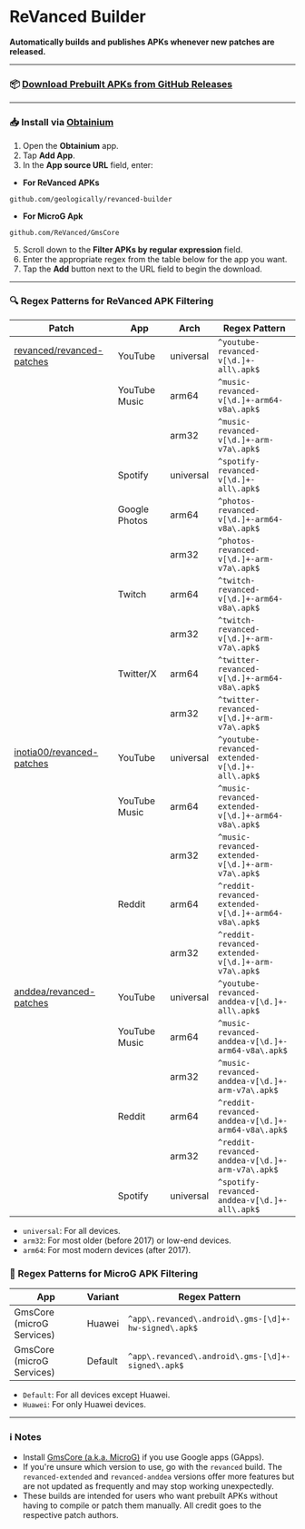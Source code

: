 # ReVanced Builder

**Automatically builds and publishes APKs whenever new patches are released.**

---

### 📦 [Download Prebuilt APKs from GitHub Releases](https://github.com/geologically/revanced-apks/releases)

---

### 📥 Install via [Obtainium](https://github.com/ImranR98/Obtainium)

1. Open the **Obtainium** app.
2. Tap **Add App**.
3. In the **App source URL** field, enter: <br>
- **For ReVanced APKs**
```
github.com/geologically/revanced-builder
```
- **For MicroG Apk**
```
github.com/ReVanced/GmsCore
```
5. Scroll down to the **Filter APKs by regular expression** field.
6. Enter the appropriate regex from the table below for the app you want.
7. Tap the **Add** button next to the URL field to begin the download.

---

### 🔍 Regex Patterns for ReVanced APK Filtering
| Patch                                                                      | App            | Arch       | Regex Pattern                                                |
|----------------------------------------------------------------------------|----------------|------------|--------------------------------------------------------------|
| [revanced/revanced-patches](https://github.com/revanced/revanced-patches)  | YouTube        | universal  | `^youtube-revanced-v[\d.]+-all\.apk$`                        |
|                                                                            | YouTube Music  | arm64      | `^music-revanced-v[\d.]+-arm64-v8a\.apk$`                    |
|                                                                            |                | arm32      | `^music-revanced-v[\d.]+-arm-v7a\.apk$`                      |
|                                                                            | Spotify        | universal  | `^spotify-revanced-v[\d.]+-all\.apk$`                        |
|                                                                            | Google Photos  | arm64      | `^photos-revanced-v[\d.]+-arm64-v8a\.apk$`                   |
|                                                                            |                | arm32      | `^photos-revanced-v[\d.]+-arm-v7a\.apk$`                     |
|                                                                            | Twitch         | arm64      | `^twitch-revanced-v[\d.]+-arm64-v8a\.apk$`                   |
|                                                                            |                | arm32      | `^twitch-revanced-v[\d.]+-arm-v7a\.apk$`                     |
|                                                                            | Twitter/X      | arm64      | `^twitter-revanced-v[\d.]+-arm64-v8a\.apk$`                  |
|                                                                            |                | arm32      | `^twitter-revanced-v[\d.]+-arm-v7a\.apk$`                    |
| [inotia00/revanced-patches](https://github.com/inotia00/revanced-patches)  | YouTube        | universal  | `^youtube-revanced-extended-v[\d.]+-all\.apk$`               |
|                                                                            | YouTube Music  | arm64      | `^music-revanced-extended-v[\d.]+-arm64-v8a\.apk$`           |
|                                                                            |                | arm32      | `^music-revanced-extended-v[\d.]+-arm-v7a\.apk$`             |
|                                                                            | Reddit         | arm64      | `^reddit-revanced-extended-v[\d.]+-arm64-v8a\.apk$`          |
|                                                                            |                | arm32      | `^reddit-revanced-extended-v[\d.]+-arm-v7a\.apk$`            |
| [anddea/revanced-patches](https://github.com/anddea/revanced-patches)      | YouTube        | universal  | `^youtube-revanced-anddea-v[\d.]+-all\.apk$`                 |
|                                                                            | YouTube Music  | arm64      | `^music-revanced-anddea-v[\d.]+-arm64-v8a\.apk$`             |
|                                                                            |                | arm32      | `^music-revanced-anddea-v[\d.]+-arm-v7a\.apk$`               |
|                                                                            | Reddit         | arm64      | `^reddit-revanced-anddea-v[\d.]+-arm64-v8a\.apk$`            |
|                                                                            |                | arm32      | `^reddit-revanced-anddea-v[\d.]+-arm-v7a\.apk$`              |
|                                                                            | Spotify        | universal  | `^spotify-revanced-anddea-v[\d.]+-all\.apk$`                 |

- `universal`: For all devices.
- `arm32`: For most older (before 2017) or low-end devices.
- `arm64`: For most modern devices (after 2017).

### 🔎 Regex Patterns for MicroG APK Filtering

| App                        | Variant    | Regex Pattern                                                           |
|----------------------------|------------|-------------------------------------------------------------------------|
| GmsCore (microG Services)  | Huawei     | `^app\.revanced\.android\.gms-[\d]+-hw-signed\.apk$`                    |
| GmsCore (microG Services)  | Default    | `^app\.revanced\.android\.gms-[\d]+-signed\.apk$`                       |

- `Default`: For all devices except Huawei.
- `Huawei`: For only Huawei devices.

---

### ℹ️ Notes

- Install [GmsCore (a.k.a. MicroG)](https://github.com/ReVanced/GmsCore/releases) if you use Google apps (GApps).
- If you're unsure which version to use, go with the `revanced` build. The `revanced-extended` and `revanced-anddea` versions offer more features but are not updated as frequently and may stop working unexpectedly.
- These builds are intended for users who want prebuilt APKs without having to compile or patch them manually. All credit goes to the respective patch authors.





